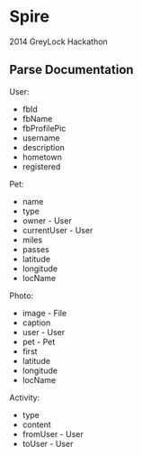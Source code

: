 Spire
====

2014 GreyLock Hackathon

Parse Documentation
-------------------
User:
* fbId
* fbName
* fbProfilePic
* username
* description
* hometown
* registered

Pet:
* name
* type
* owner - User
* currentUser - User
* miles
* passes
* latitude
* longitude
* locName

Photo:
* image - File
* caption
* user - User
* pet - Pet
* first
* latitude
* longitude
* locName

Activity:
* type
* content
* fromUser - User
* toUser - User
